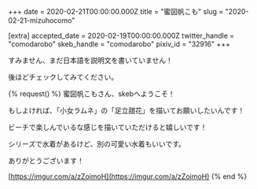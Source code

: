 +++
date = 2020-02-21T00:00:00.000Z
title = "蜜図帆こも"
slug = "2020-02-21-mizuhocomo"

[extra]
accepted_date = 2020-02-19T00:00:00.000Z
twitter_handle = "comodarobo"
skeb_handle = "comodarobo"
pixiv_id = "32916"
+++

すみません、まだ日本語を説明文を書いていません！

後ほどチェックしてみてください。

{% request() %}
蜜図帆こもさん、skebへようこそ！

もしよければ、「小女ラムネ」の「足立甜花」を描いてお願いしたいんです！

ビーチで楽しんでいるな感じを描いていただけると嬉しいです！

シリーズで水着があるけど、別の可愛い水着もいいです。

ありがとうございます！

[https://imgur.com/a/zZoimoH](https://imgur.com/a/zZoimoH)
{% end %}
